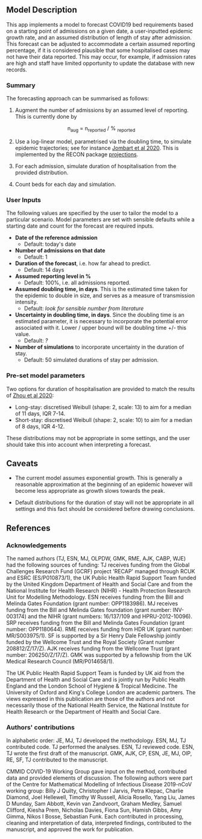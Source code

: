 ## Model Description

This app implements a model to forecast COVID19 bed requirements based on a
starting point of admissions on a given date, a user-inputted epidemic growth rate, and an assumed distribution of length of stay after admission. This forecast can be adjusted to accommodate a certain assumed reporting percentage, if it is considered plausible that some hospitalised cases may not have their data reported. This may occur, for example, if admission rates are high and staff have limited opportunity to update the database with new records.

### Summary

The forecasting approach can be summarised as follows:

1. Augment the number of admissions by an assumed level of reporting. This is currently done by

<div style="text-align:center"> n<sub>aug</sub> = n<sub>reported</sub> / % <sub>reported</sub> </div>
 
2. Use a log-linear model, parametrised via the doubling time, to simulate epidemic trajectories; see for instance [Jombart et al 2020](https://www.eurosurveillance.org/content/10.2807/1560-7917.ES.2020.25.2.1900735). This is implemented by the RECON package [projections](https://cran.r-project.org/web/packages/projections/index.html).

3. For each admission, simulate duration of hospitalisation from the provided distribution.

4. Count beds for each day and simulation.


### User Inputs

The following values are specified by the user to tailor the model to a particular scenario. Model parameters are set with sensible defaults while a starting date and count for the forecast are required inputs.

* **Date of the reference admission**
  - Default: today's date
* **Number of admissions on that date**
  - Default: 1
* **Duration of the forecast**, i.e. how far ahead to predict.
  - Default: 14 days
* **Assumed reporting level in %** 
  - Default: 100%, i.e. all admissions reported.
* **Assumed doubling time, in days**. This is the estimated time taken for the epidemic to double in size, and serves as a measure of transmission intensity.
  - Default: *look for sensible number from literature*
* **Uncertainty in doubling time, in days**. Since the doubling time is an estimated parameter, it is necessary to incorporate the potential error associated with it. Lower / upper bound will be doubling time +/- this value. 
  - Default: *?*
* **Number of simulations** to incorporate uncertainty in the duration of stay.
  - Default: 50 simulated durations of stay per admission.

### Pre-set model parameters

Two options for duration of hospitalisation are provided to match the results of [Zhou et al 2020](https://www.thelancet.com/journals/lancet/article/PIIS0140-6736(20)30566-3/fulltext):

* Long-stay: discretised Weibull (shape: 2, scale: 13) to aim for a median of 11
    days, IQR 7-14.
* Short-stay: discretised Weibull (shape: 2, scale: 10) to aim for a median of 8
    days, IQR 4-12.

These distributions may not be appropriate in some settings, and the user should take this into account when interpreting a forecast.

## Caveats
* The current model assumes exponential growth. This is generally a reasonable approximation at the beginning of an epidemic however will become less appropriate as growth slows towards the peak. 

* Default distributions for the duration of stay will not be appropriate in all settings and this fact should be considered before drawing conclusions. 

## References

### Acknowledgements

The named authors (TJ, ESN, MJ, OLPDW, GMK, RME, AJK, CABP, WJE) had the following sources of funding: 
TJ receives funding from the Global Challenges Research Fund (GCRF) project 'RECAP' managed through RCUK and ESRC (ES/P010873/1), the UK Public Health Rapid Support Team funded by the United Kingdom Department of Health and Social Care and from the National Institute for Health Research (NIHR) - Health Protection Research Unit for Modelling Methodology. ESN receives funding from the Bill and Melinda Gates Foundation (grant number: OPP1183986). MJ receives funding from the Bill and Melinda Gates foundation (grant number: INV-003174) and the NIHR (grant numbers: 16/137/109 and HPRU-2012-10096). SRP receives funding  from the Bill and Melinda Gates Foundation (grant number: OPP1180644). RME receives funding from HDR UK (grant number: MR/S003975/1). SF is supported by a Sir Henry Dale Fellowship jointly funded by the Wellcome Trust and the Royal Society (Grant number 208812/Z/17/Z). AJK receives funding from the Wellcome Trust (grant number: 206250/Z/17/Z). GMK was supported by a fellowship from the UK Medical Research Council (MR/P014658/1).
 
The UK Public Health Rapid Support Team is funded by UK aid from the Department of Health and Social Care and is jointly run by Public Health England and the London School of Hygiene & Tropical Medicine. The University of Oxford and King's College London are academic partners. The views expressed in this publication are those of the authors and not necessarily those of the National Health Service, the National Institute for Health Research or the Department of Health and Social Care.

### Authors' contributions
In alphabetic order:
JE, MJ, TJ developed the methodology. 
ESN, MJ, TJ contributed code.
TJ performed the analyses.
ESN, TJ reviewed code.
ESN, TJ wrote the first draft of the manuscript.
GMK, AJK, CP, ESN, JE, MJ, OlP, RE, SF, TJ contributed to the manuscript.

CMMID COVID-19 Working Group gave input on the method, contributed data and provided elements of discussion. The following authors were part of the Centre for Mathematical Modelling of Infectious Disease 2019-nCoV working group: Billy J Quilty, Christopher I Jarvis, Petra Klepac, Charlie Diamond, Joel Hellewell, Timothy W Russell, Alicia Rosello, Yang Liu, James D Munday, Sam Abbott, Kevin van Zandvoort, Graham Medley, Samuel Clifford, Kiesha Prem, Nicholas Davies, Fiona Sun, Hamish Gibbs, Amy Gimma, Nikos I Bosse, Sebastian Funk. Each contributed in processing, cleaning and interpretation of data, interpreted findings, contributed to the manuscript, and approved the work for publication.
